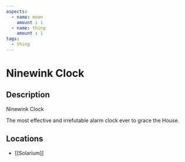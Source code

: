 ```yaml
---
aspects: 
  - name: moon
    amount : 1
  - name: thing
    amount : 1
tags:
  - thing
---
```


# Ninewink Clock

## Description
Ninewink Clock

The most effective and irrefutable alarm clock ever to grace the House.
## Locations
- [[Solarium]]